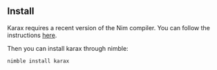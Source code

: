 
## Install

Karax requires a recent version of the Nim compiler. You can follow the instructions [here](https://nim-lang.org/install.html).

Then you can install karax through nimble:

``nimble install karax``
